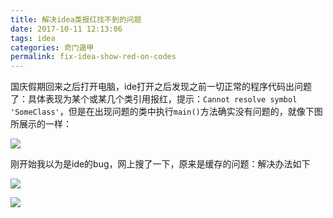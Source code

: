 ```yaml
---
title: 解决idea类报红找不到的问题
date: 2017-10-11 12:13:06
tags: idea
categories: 奇门遁甲
permalink: fix-idea-show-red-on-codes
---
```


国庆假期回来之后打开电脑，ide打开之后发现之前一切正常的程序代码出问题了：具体表现为某个或某几个类引用报红，提示：`Cannot resolve symbol 'SomeClass'`，但是在出现问题的类中执行`main()`方法确实没有问题的，就像下图所展示的一样：

![](https://i.imgur.com/nifLGi5.png)
<!-- more -->
刚开始我以为是ide的bug，网上搜了一下，原来是缓存的问题：解决办法如下

![](https://i.imgur.com/PMHXqrj.png)

![](https://i.imgur.com/aL8zqMT.png)